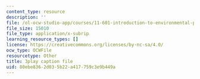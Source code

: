 ```yaml
---
content_type: resource
description: ''
file: /ol-ocw-studio-app/courses/11-601-introduction-to-environmental-policy-and-planning-fall-2016/80ebe8362d035b22a417759c3e9b449a_alnDYYwAs74.vtt
file_size: 15010
file_type: application/x-subrip
learning_resource_types: []
license: https://creativecommons.org/licenses/by-nc-sa/4.0/
ocw_type: OCWFile
resourcetype: Other
title: 3play caption file
uid: 80ebe836-2d03-5b22-a417-759c3e9b449a
---
```

